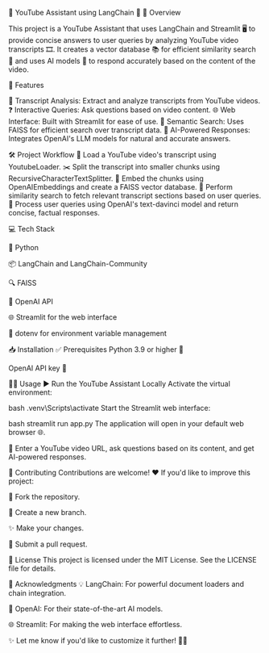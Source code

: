 🎥 YouTube Assistant using LangChain 🤖
🌟 Overview


This project is a YouTube Assistant that uses LangChain and Streamlit 🖥️ to provide concise answers to user queries by analyzing YouTube video transcripts 🎞️. It creates a vector database 📚 for efficient similarity search 🔎 and uses AI models 🤖 to respond accurately based on the content of the video.

🚀 Features


📜 Transcript Analysis: Extract and analyze transcripts from YouTube videos.
❓ Interactive Queries: Ask questions based on video content.
🌐 Web Interface: Built with Streamlit for ease of use.
🧠 Semantic Search: Uses FAISS for efficient search over transcript data.
📝 AI-Powered Responses: Integrates OpenAI's LLM models for natural and accurate answers.

🛠️ Project Workflow
🎥 Load a YouTube video's transcript using YoutubeLoader.
✂️ Split the transcript into smaller chunks using RecursiveCharacterTextSplitter.
🧬 Embed the chunks using OpenAIEmbeddings and create a FAISS vector database.
🔎 Perform similarity search to fetch relevant transcript sections based on user queries.
🤖 Process user queries using OpenAI's text-davinci model and return concise, factual responses.

💻 Tech Stack


🐍 Python

📦 LangChain and LangChain-Community

🔍 FAISS

🤖 OpenAI API

🌐 Streamlit for the web interface

🌱 dotenv for environment variable management

📥 Installation
✅ Prerequisites
Python 3.9 or higher 🐍

OpenAI API key 🔑


🧑‍💻 Usage
▶️ Run the YouTube Assistant Locally
Activate the virtual environment:

bash
.venv\Scripts\activate
Start the Streamlit web interface:

bash
streamlit run app.py
The application will open in your default web browser 🌐.

📝 Enter a YouTube video URL, ask questions based on its content, and get AI-powered responses.

🤝 Contributing
Contributions are welcome! ❤️ If you'd like to improve this project:

🍴 Fork the repository.

🌿 Create a new branch.

✨ Make your changes.

🔄 Submit a pull request.

📜 License
This project is licensed under the MIT License. See the LICENSE file for details.

🙌 Acknowledgments
💡 LangChain: For powerful document loaders and chain integration.

🤖 OpenAI: For their state-of-the-art AI models.

🌐 Streamlit: For making the web interface effortless.

✨ Let me know if you'd like to customize it further! 🚀😊